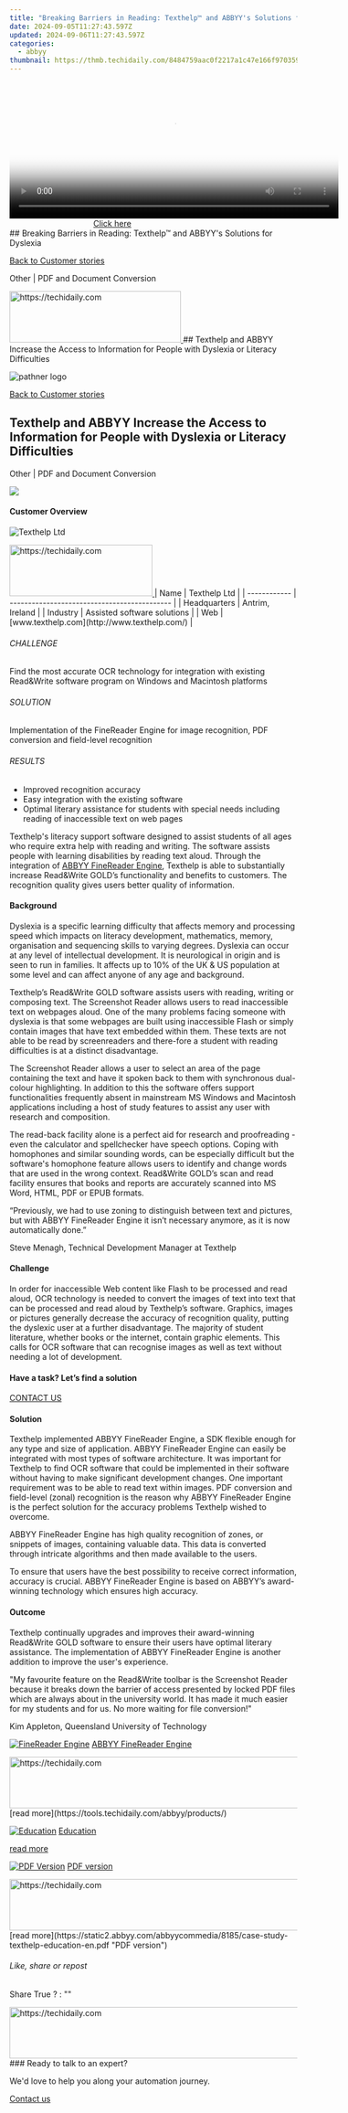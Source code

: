 ```yaml
---
title: "Breaking Barriers in Reading: Texthelp™ and ABBYY's Solutions for Dyslexia"
date: 2024-09-05T11:27:43.597Z
updated: 2024-09-06T11:27:43.597Z
categories:
  - abbyy
thumbnail: https://thmb.techidaily.com/8484759aac0f2217a1c47e166f9703590835bee6447866146f3b1628180769c5.jpg
---
```


<!-- affiliate ads begin -->
<span id="1993645">
					<video width="576" height="240" style="cursor:pointer"
           poster="//a.impactradius-go.com/display-clicktoplayimage/1993645.png"
           onclick="if(!this.playClicked){this.play();this.setAttribute('controls',true);this.playClicked=true;}">
	   <source src="//a.impactradius-go.com/display-ad/22993-1993645">
	   <img src="//a.impactradius-go.com/display-clicktoplayimage/1993645.png" style="border: none; height: 100%; width: 100%; object-fit: contain">
	</video>
	<div style="width:360px;text-align:center"><a href="javascript:window.open(decodeURIComponent('https%3A%2F%2Fhomestyler.sjv.io%2Fc%2F5597632%2F1993645%2F22993'), '_blank');void(0);">Click here</a></div>
</span>
<img height="0" width="0" src="https://imp.pxf.io/i/5597632/1993645/22993" style="position:absolute;visibility:hidden;" border="0" />
<!-- affiliate ads end -->
## Breaking Barriers in Reading: Texthelp™ and ABBYY's Solutions for Dyslexia

[Back to Customer stories](https://tools.techidaily.com/abbyy/products/)

Other | PDF and Document Conversion

<!-- affiliate ads begin -->
<a href="https://25home.pxf.io/c/5597632/2123477/16836" target="_top" id="2123477">
  <img src="//a.impactradius-go.com/display-ad/16836-2123477" border="0" alt="https://techidaily.com" width="300" height="90"/>
</a>
<img height="0" width="0" src="https://25home.pxf.io/i/5597632/2123477/16836" style="position:absolute;visibility:hidden;" border="0" />
<!-- affiliate ads end -->
## Texthelp and ABBYY Increase the Access to Information for People with Dyslexia or Literacy Difficulties

![pathner logo](https://content.abbyy.com/-/media/project/abbyy/abbyy/logos-white/abbyy.png?h=40&iar=0&w=120)

[Back to Customer stories](https://tools.techidaily.com/abbyy/products/)

## Texthelp and ABBYY Increase the Access to Information for People with Dyslexia or Literacy Difficulties

Other | PDF and Document Conversion 

![](https://static1.abbyy.com/abbyycommedia/15362/cs-texthelp-556x303.jpg) 

#### Customer Overview

![Texthelp Ltd](https://static2.abbyy.com/abbyycommedia/14895/texthelp.png) 

<!-- affiliate ads begin -->
<a href="https://aligracehair.sjv.io/c/5597632/2115914/19272" target="_top" id="2115914">
  <img src="//a.impactradius-go.com/display-ad/19272-2115914" border="0" alt="https://techidaily.com" width="250" height="90"/>
</a>
<img height="0" width="0" src="https://aligracehair.sjv.io/i/5597632/2115914/19272" style="position:absolute;visibility:hidden;" border="0" />
<!-- affiliate ads end -->
| Name         | Texthelp Ltd                                 |
| ------------ | -------------------------------------------- |
| Headquarters | Antrim, Ireland                              |
| Industry     | Assisted software solutions                  |
| Web          | [www.texthelp.com](http://www.texthelp.com/) |

###### CHALLENGE

Find the most accurate OCR technology for integration with existing Read&Write software program on Windows and Macintosh platforms

###### SOLUTION

Implementation of the FineReader Engine for image recognition, PDF conversion and field-level recognition

###### RESULTS

* Improved recognition accuracy
* Easy integration with the existing software
* Optimal literary assistance for students with special needs including reading of inaccessible text on web pages

Texthelp's literacy support software designed to assist students of all ages who require extra help with reading and writing. The software assists people with learning disabilities by reading text aloud. Through the integration of [ABBYY FineReader Engine](https://tools.techidaily.com/abbyy/products/), Texthelp is able to substantially increase Read&Write GOLD’s functionality and benefits to customers. The recognition quality gives users better quality of information.

#### Background

Dyslexia is a specific learning difficulty that affects memory and processing speed which impacts on literacy development, mathematics, memory, organisation and sequencing skills to varying degrees. Dyslexia can occur at any level of intellectual development. It is neurological in origin and is seen to run in families. It affects up to 10% of the UK & US population at some level and can affect anyone of any age and background.

Texthelp’s Read&Write GOLD software assists users with reading, writing or composing text. The Screenshot Reader allows users to read inaccessible text on webpages aloud. One of the many problems facing someone with dyslexia is that some webpages are built using inaccessible Flash or simply contain images that have text embedded within them. These texts are not able to be read by screenreaders and there-fore a student with reading difficulties is at a distinct disadvantage.

The Screenshot Reader allows a user to select an area of the page containing the text and have it spoken back to them with synchronous dual-colour highlighting. In addition to this the software offers support functionalities frequently absent in mainstream MS Windows and Macintosh applications including a host of study features to assist any user with research and composition.

The read-back facility alone is a perfect aid for research and proofreading - even the calculator and spellchecker have speech options. Coping with homophones and similar sounding words, can be especially difficult but the software's homophone feature allows users to identify and change words that are used in the wrong context. Read&Write GOLD’s scan and read facility ensures that books and reports are accurately scanned into MS Word, HTML, PDF or EPUB formats.

 “Previously, we had to use zoning to distinguish between text and pictures, but with ABBYY FineReader Engine it isn’t necessary anymore, as it is now automatically done.”

 Steve Menagh, Technical Development Manager at Texthelp

#### Challenge

In order for inaccessible Web content like Flash to be processed and read aloud, OCR technology is needed to convert the images of text into text that can be processed and read aloud by Texthelp’s software. Graphics, images or pictures generally decrease the accuracy of recognition quality, putting the dyslexic user at a further disadvantage. The majority of student literature, whether books or the internet, contain graphic elements. This calls for OCR software that can recognise images as well as text without needing a lot of development.

#### Have a task? Let’s find a solution

[CONTACT US](https://tools.techidaily.com/abbyy/products/) 

#### Solution

Texthelp implemented ABBYY FineReader Engine, a SDK flexible enough for any type and size of application. ABBYY FineReader Engine can easily be integrated with most types of software architecture. It was important for Texthelp to find OCR software that could be implemented in their software without having to make significant development changes. One important requirement was to be able to read text within images. PDF conversion and field-level (zonal) recognition is the reason why ABBYY FineReader Engine is the perfect solution for the accuracy problems Texthelp wished to overcome.

ABBYY FineReader Engine has high quality recognition of zones, or snippets of images, containing valuable data. This data is converted through intricate algorithms and then made available to the users.

To ensure that users have the best possibility to receive correct information, accuracy is crucial. ABBYY FineReader Engine is based on ABBYY’s award-winning technology which ensures high accuracy.

#### Outcome

Texthelp continually upgrades and improves their award-winning Read&Write GOLD software to ensure their users have optimal literary assistance. The implementation of ABBYY FineReader Engine is another addition to improve the user's experience.

 "My favourite feature on the Read&Write toolbar is the Screenshot Reader because it breaks down the barrier of access presented by locked PDF files which are always about in the university world. It has made it much easier for my students and for us. No more waiting for file conversion!"

 Kim Appleton, Queensland University of Technology

[![FineReader Engine](https://static2.abbyy.com/abbyycommedia/14346/3-finereader-engine.jpg)](https://tools.techidaily.com/abbyy/products/) [ABBYY FineReader Engine](https://tools.techidaily.com/abbyy/products/) 

<!-- affiliate ads begin -->
<a href="https://appsumo.8odi.net/c/5597632/2123729/7443" target="_top" id="2123729">
  <img src="//a.impactradius-go.com/display-ad/7443-2123729" border="0" alt="https://techidaily.com" width="600" height="90"/>
</a>
<img height="0" width="0" src="https://appsumo.8odi.net/i/5597632/2123729/7443" style="position:absolute;visibility:hidden;" border="0" />
<!-- affiliate ads end -->
[read more](https://tools.techidaily.com/abbyy/products/) 

[![Education](https://static1.abbyy.com/abbyycommedia/14365/15-education.jpg)](https://tools.techidaily.com/abbyy/products/) [Education](https://tools.techidaily.com/abbyy/products/) 

[read more](https://tools.techidaily.com/abbyy/products/) 

[![PDF Version](https://static2.abbyy.com/abbyycommedia/15361/cs-texthelp-360x162.jpg)](https://static2.abbyy.com/abbyycommedia/8185/case-study-texthelp-education-en.pdf "PDF version") [PDF version](https://static2.abbyy.com/abbyycommedia/8185/case-study-texthelp-education-en.pdf "PDF version") 

<!-- affiliate ads begin -->
<a href="https://appsumo.8odi.net/c/5597632/2118313/7443" target="_top" id="2118313">
  <img src="//a.impactradius-go.com/display-ad/7443-2118313" border="0" alt="https://techidaily.com" width="600" height="90"/>
</a>
<img height="0" width="0" src="https://appsumo.8odi.net/i/5597632/2118313/7443" style="position:absolute;visibility:hidden;" border="0" />
<!-- affiliate ads end -->
[read more](https://static2.abbyy.com/abbyycommedia/8185/case-study-texthelp-education-en.pdf "PDF version") 

###### Like, share or repost

Share  True ?  : "" 

<!-- affiliate ads begin -->
<a href="https://appsumo.8odi.net/c/5597632/2130870/7443" target="_top" id="2130870">
  <img src="//a.impactradius-go.com/display-ad/7443-2130870" border="0" alt="https://techidaily.com" width="728" height="90"/>
</a>
<img height="0" width="0" src="https://appsumo.8odi.net/i/5597632/2130870/7443" style="position:absolute;visibility:hidden;" border="0" />
<!-- affiliate ads end -->
### Ready to talk to an expert?

We'd love to help you along your automation journey.

[Contact us](https://tools.techidaily.com/abbyy/products/)

<ins class="adsbygoogle"
     style="display:block"
     data-ad-format="autorelaxed"
     data-ad-client="ca-pub-7571918770474297"
     data-ad-slot="1223367746"></ins>



<ins class="adsbygoogle"
     style="display:block"
     data-ad-client="ca-pub-7571918770474297"
     data-ad-slot="8358498916"
     data-ad-format="auto"
     data-full-width-responsive="true"></ins>


